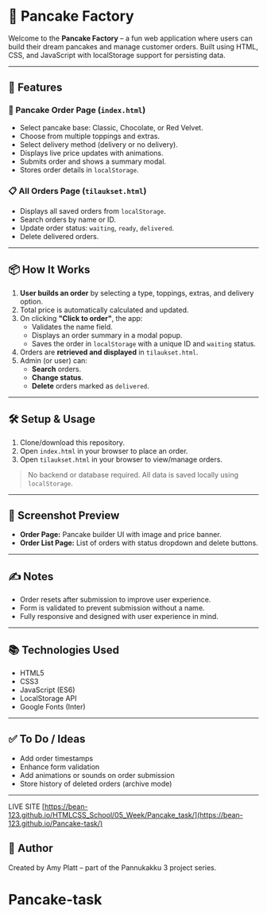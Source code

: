 # 🥞 Pancake Factory

Welcome to the **Pancake Factory** – a fun web application where users can build their dream pancakes and manage customer orders. Built using HTML, CSS, and JavaScript with localStorage support for persisting data.

---

## 🚀 Features

### 🧾 Pancake Order Page (`index.html`)

- Select pancake base: Classic, Chocolate, or Red Velvet.
- Choose from multiple toppings and extras.
- Select delivery method (delivery or no delivery).
- Displays live price updates with animations.
- Submits order and shows a summary modal.
- Stores order details in `localStorage`.

### 📋 All Orders Page (`tilaukset.html`)

- Displays all saved orders from `localStorage`.
- Search orders by name or ID.
- Update order status: `waiting`, `ready`, `delivered`.
- Delete delivered orders.

---

## 📦 How It Works

1. **User builds an order** by selecting a type, toppings, extras, and delivery option.
2. Total price is automatically calculated and updated.
3. On clicking **"Click to order"**, the app:
   - Validates the name field.
   - Displays an order summary in a modal popup.
   - Saves the order in `localStorage` with a unique ID and `waiting` status.
4. Orders are **retrieved and displayed** in `tilaukset.html`.
5. Admin (or user) can:
   - **Search** orders.
   - **Change status**.
   - **Delete** orders marked as `delivered`.

---

## 🛠️ Setup & Usage

1. Clone/download this repository.
2. Open `index.html` in your browser to place an order.
3. Open `tilaukset.html` in your browser to view/manage orders.

> No backend or database required. All data is saved locally using `localStorage`.

---

## 📸 Screenshot Preview

- **Order Page:** Pancake builder UI with image and price banner.
- **Order List Page:** List of orders with status dropdown and delete buttons.

---

## ✍️ Notes

- Order resets after submission to improve user experience.
- Form is validated to prevent submission without a name.
- Fully responsive and designed with user experience in mind.

---

## 📚 Technologies Used

- HTML5
- CSS3
- JavaScript (ES6)
- LocalStorage API
- Google Fonts (Inter)

---

## ✅ To Do / Ideas

- Add order timestamps
- Enhance form validation
- Add animations or sounds on order submission
- Store history of deleted orders (archive mode)

---

LIVE SITE [https://bean-123.github.io/HTMLCSS_School/05_Week/Pancake_task/](https://bean-123.github.io/Pancake-task/)

## 🧁 Author

Created by Amy Platt – part of the Pannukakku 3 project series.
# Pancake-task
